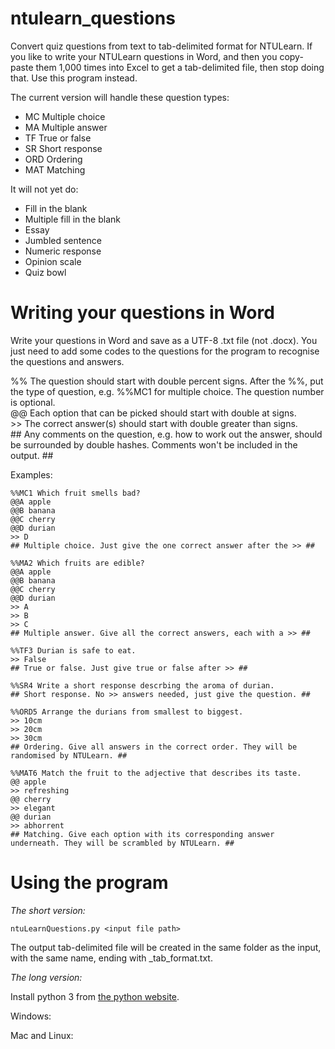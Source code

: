 # ntulearn_questions
Convert quiz questions from text to tab-delimited format for NTULearn.
If you like to write your NTULearn questions in Word, and then you copy-paste them 1,000 times into Excel to get a tab-delimited file, then stop doing that. Use this program instead.

The current version will handle these question types:
- MC Multiple choice
- MA Multiple answer
- TF True or false
- SR Short response
- ORD Ordering
- MAT Matching

It will not yet do:
- Fill in the blank
- Multiple fill in the blank
- Essay 
- Jumbled sentence
- Numeric response
- Opinion scale
- Quiz bowl


# Writing your questions in Word #

Write your questions in Word and save as a UTF-8 .txt file (not .docx). You just need to add some codes to the questions for the program to recognise the questions and answers.

\%\% The question should start with double percent signs. After the %%, put the type of question, e.g. %%MC1 for multiple choice. The question number is optional.  
\@\@ Each option that can be picked should start with double at signs.  
\>\> The correct answer(s) should start with double greater than signs.  
\#\# Any comments on the question, e.g. how to work out the answer, should be surrounded by double hashes. Comments won't be included in the output. ##

Examples:

```
%%MC1 Which fruit smells bad?
@@A apple
@@B banana
@@C cherry
@@D durian
>> D
## Multiple choice. Just give the one correct answer after the >> ##

%%MA2 Which fruits are edible?
@@A apple
@@B banana
@@C cherry
@@D durian
>> A
>> B
>> C
## Multiple answer. Give all the correct answers, each with a >> ##

%%TF3 Durian is safe to eat.
>> False
## True or false. Just give true or false after >> ##

%%SR4 Write a short response descrbing the aroma of durian.
## Short response. No >> answers needed, just give the question. ##

%%ORD5 Arrange the durians from smallest to biggest.
>> 10cm
>> 20cm
>> 30cm
## Ordering. Give all answers in the correct order. They will be randomised by NTULearn. ##

%%MAT6 Match the fruit to the adjective that describes its taste.
@@ apple
>> refreshing
@@ cherry
>> elegant
@@ durian
>> abhorrent
## Matching. Give each option with its corresponding answer underneath. They will be scrambled by NTULearn. ##
```


# Using the program #

_The short version:_

```ntuLearnQuestions.py <input file path>```

The output tab-delimited file will be created in the same folder as the input, with the same name, ending with \_tab_format.txt.



_The long version:_

Install python 3 from [the python website](https://www.python.org/downloads/).

Windows:


Mac and Linux:

